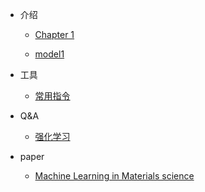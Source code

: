 * 介绍
    * [Chapter 1](./RL_overview.md)
    
    * [model1](./notes/MM/model1.md)
    
      
    

- 工具
  - [常用指令](./Most_used.md)



- Q&A
  - [强化学习](./notes/RL/Q_&_A/answers.md)



- paper
  - [Machine Learning in Materials science](./notes/MS/Machine_learning_in_materials_science/note.md)

